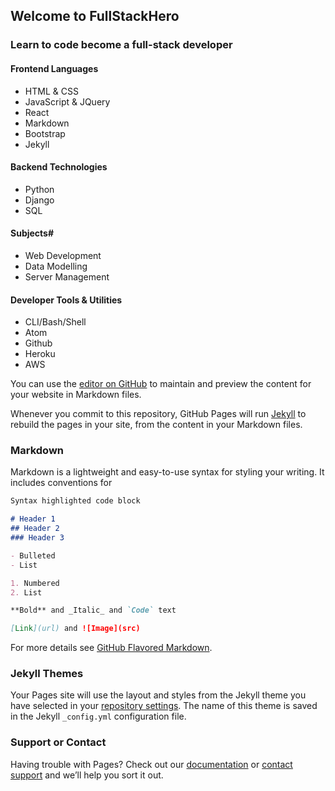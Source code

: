 ## Welcome to FullStackHero

### Learn to code become a full-stack developer

#### Frontend Languages

- HTML & CSS
- JavaScript & JQuery
- React
- Markdown
- Bootstrap
- Jekyll

#### Backend Technologies

- Python
- Django
- SQL

#### Subjects#

- Web Development
- Data Modelling
- Server Management

#### Developer Tools & Utilities

- CLI/Bash/Shell
- Atom
- Github
- Heroku
- AWS
      
You can use the [editor on GitHub](https://github.com/harindersinghthandi/fullstackhero/edit/gh-pages/index.md) to maintain and preview the content for your website in Markdown files.

Whenever you commit to this repository, GitHub Pages will run [Jekyll](https://jekyllrb.com/) to rebuild the pages in your site, from the content in your Markdown files.

### Markdown

Markdown is a lightweight and easy-to-use syntax for styling your writing. It includes conventions for

```markdown
Syntax highlighted code block

# Header 1
## Header 2
### Header 3

- Bulleted
- List

1. Numbered
2. List

**Bold** and _Italic_ and `Code` text

[Link](url) and ![Image](src)
```

For more details see [GitHub Flavored Markdown](https://guides.github.com/features/mastering-markdown/).

### Jekyll Themes

Your Pages site will use the layout and styles from the Jekyll theme you have selected in your [repository settings](https://github.com/harindersinghthandi/fullstackhero/settings/pages). The name of this theme is saved in the Jekyll `_config.yml` configuration file.

### Support or Contact

Having trouble with Pages? Check out our [documentation](https://docs.github.com/categories/github-pages-basics/) or [contact support](https://support.github.com/contact) and we’ll help you sort it out.

